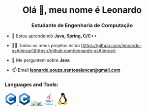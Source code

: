 <h1 align="center">Olá 👋, meu nome é Leonardo</h1>
<h3 align="center">Estudante de Engenharia de Computação</h3>


- 🌱 Estou aprendendo **Java, Spring, C/C++**

- 👨‍💻 Todos os meus projetos estão [https://github.com/leonardo-ssAlencar](https://github.com/leonardo-ssAlencar)

- 💬 Me perguntem sobre **Java**

- 📫 Email **leonardo.souza.santosalencar@gmail.com**


<h3 align="left">Languages and Tools:</h3>
<p align="left"> 
  <a href="https://www.cprogramming.com/" target="_blank">  <img src="https://raw.githubusercontent.com/devicons/devicon/master/icons/c/c-original.svg" alt="c" width="40" height="40"/> </a> 
 <a href="https://www.w3schools.com/cpp/" target="_blank"> <img src="https://raw.githubusercontent.com/devicons/devicon/master/icons/cplusplus/cplusplus-original.svg" alt="cplusplus" width="40" height="40"/> </a> 
<a href="https://git-scm.com/" target="_blank"> <img src="https://www.vectorlogo.zone/logos/git-scm/git-scm-icon.svg" alt="git" width="40" height="40"/> </a> 
  <a href="https://www.java.com" target="_blank"> <img src="https://raw.githubusercontent.com/devicons/devicon/master/icons/java/java-original.svg" alt="java" width="40" height="40"/> </a> 
  <a href="https://www.linux.org/" target="_blank"> <img src="https://raw.githubusercontent.com/devicons/devicon/master/icons/linux/linux-original.svg" alt="linux" width="40" height="40"/> </a> 
